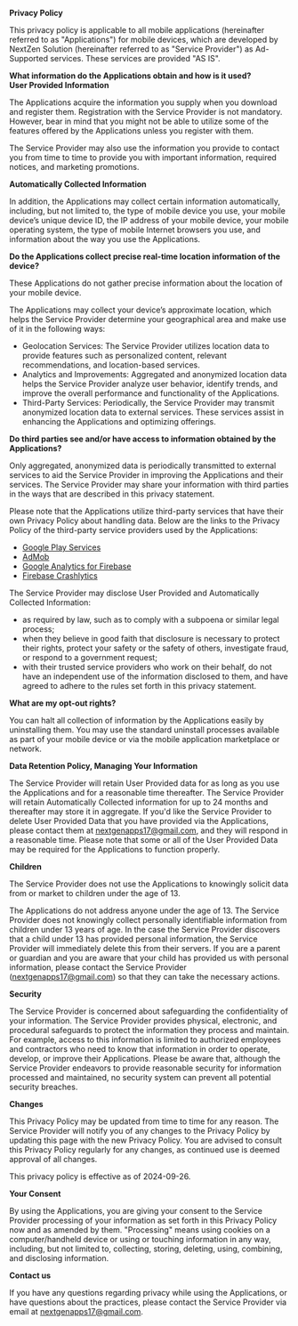 **Privacy Policy**

This privacy policy is applicable to all mobile applications (hereinafter referred to as "Applications") for mobile devices, which are developed by NextZen Solution (hereinafter referred to as "Service Provider") as Ad-Supported services. These services are provided "AS IS".

**What information do the Applications obtain and how is it used?**  
**User Provided Information**

The Applications acquire the information you supply when you download and register them. Registration with the Service Provider is not mandatory. However, bear in mind that you might not be able to utilize some of the features offered by the Applications unless you register with them.

The Service Provider may also use the information you provide to contact you from time to time to provide you with important information, required notices, and marketing promotions.

**Automatically Collected Information**

In addition, the Applications may collect certain information automatically, including, but not limited to, the type of mobile device you use, your mobile device’s unique device ID, the IP address of your mobile device, your mobile operating system, the type of mobile Internet browsers you use, and information about the way you use the Applications.

**Do the Applications collect precise real-time location information of the device?**

These Applications do not gather precise information about the location of your mobile device.

The Applications may collect your device’s approximate location, which helps the Service Provider determine your geographical area and make use of it in the following ways:

*   Geolocation Services: The Service Provider utilizes location data to provide features such as personalized content, relevant recommendations, and location-based services.
*   Analytics and Improvements: Aggregated and anonymized location data helps the Service Provider analyze user behavior, identify trends, and improve the overall performance and functionality of the Applications.
*   Third-Party Services: Periodically, the Service Provider may transmit anonymized location data to external services. These services assist in enhancing the Applications and optimizing offerings.

**Do third parties see and/or have access to information obtained by the Applications?**

Only aggregated, anonymized data is periodically transmitted to external services to aid the Service Provider in improving the Applications and their services. The Service Provider may share your information with third parties in the ways that are described in this privacy statement.

Please note that the Applications utilize third-party services that have their own Privacy Policy about handling data. Below are the links to the Privacy Policy of the third-party service providers used by the Applications:

*   [Google Play Services](https://www.google.com/policies/privacy/)
*   [AdMob](https://support.google.com/admob/answer/6128543?hl=en)
*   [Google Analytics for Firebase](https://firebase.google.com/support/privacy)
*   [Firebase Crashlytics](https://firebase.google.com/support/privacy)

The Service Provider may disclose User Provided and Automatically Collected Information:

*   as required by law, such as to comply with a subpoena or similar legal process;
*   when they believe in good faith that disclosure is necessary to protect their rights, protect your safety or the safety of others, investigate fraud, or respond to a government request;
*   with their trusted service providers who work on their behalf, do not have an independent use of the information disclosed to them, and have agreed to adhere to the rules set forth in this privacy statement.

**What are my opt-out rights?**

You can halt all collection of information by the Applications easily by uninstalling them. You may use the standard uninstall processes available as part of your mobile device or via the mobile application marketplace or network.

**Data Retention Policy, Managing Your Information**

The Service Provider will retain User Provided data for as long as you use the Applications and for a reasonable time thereafter. The Service Provider will retain Automatically Collected information for up to 24 months and thereafter may store it in aggregate. If you'd like the Service Provider to delete User Provided Data that you have provided via the Applications, please contact them at nextgenapps17@gmail.com, and they will respond in a reasonable time. Please note that some or all of the User Provided Data may be required for the Applications to function properly.

**Children**

The Service Provider does not use the Applications to knowingly solicit data from or market to children under the age of 13.

The Applications do not address anyone under the age of 13. The Service Provider does not knowingly collect personally identifiable information from children under 13 years of age. In the case the Service Provider discovers that a child under 13 has provided personal information, the Service Provider will immediately delete this from their servers. If you are a parent or guardian and you are aware that your child has provided us with personal information, please contact the Service Provider (nextgenapps17@gmail.com) so that they can take the necessary actions.

**Security**

The Service Provider is concerned about safeguarding the confidentiality of your information. The Service Provider provides physical, electronic, and procedural safeguards to protect the information they process and maintain. For example, access to this information is limited to authorized employees and contractors who need to know that information in order to operate, develop, or improve their Applications. Please be aware that, although the Service Provider endeavors to provide reasonable security for information processed and maintained, no security system can prevent all potential security breaches.

**Changes**

This Privacy Policy may be updated from time to time for any reason. The Service Provider will notify you of any changes to the Privacy Policy by updating this page with the new Privacy Policy. You are advised to consult this Privacy Policy regularly for any changes, as continued use is deemed approval of all changes.

This privacy policy is effective as of 2024-09-26.

**Your Consent**

By using the Applications, you are giving your consent to the Service Provider processing of your information as set forth in this Privacy Policy now and as amended by them. "Processing" means using cookies on a computer/handheld device or using or touching information in any way, including, but not limited to, collecting, storing, deleting, using, combining, and disclosing information.

**Contact us**

If you have any questions regarding privacy while using the Applications, or have questions about the practices, please contact the Service Provider via email at nextgenapps17@gmail.com.

